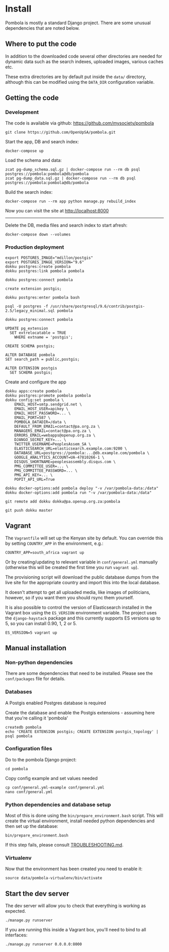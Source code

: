 # Install

Pombola is mostly a standard Django project. There are some unusual dependencies that are noted below.

## Where to put the code

In addition to the downloaded code several other directories are needed for
dynamic data such as the search indexes, uploaded images, various caches etc.

These extra directories are by default put inside the `data/` directory, although
this can be modified using the `DATA_DIR` configuration variable.

## Getting the code

### Development

The code is available via github: https://github.com/mysociety/pombola

```
git clone https://github.com/OpenUpSA/pombola.git
```

Start the app, DB and search index:

```
docker-compose up
```

Load the schema and data:

```
zcat pg-dump_schema.sql.gz | docker-compose run --rm db psql postgres://pombola:pombola@db/pombola
zcat pg-dump_data.sql.gz | docker-compose run --rm db psql postgres://pombola:pombola@db/pombola
```

Build the search index:

```
docker-compose run --rm app python manage.py rebuild_index
```

Now you can visit the site at [http://localhost:8000](http://localhost:8000)

-----

Delete the DB, media files and search index to start afresh:

```
docker-compose down --volumes
```

### Production deployment


```
export POSTGRES_IMAGE="mdillon/postgis"
export POSTGRES_IMAGE_VERSION="9.6"
dokku postgres:create pombola
dokku postgres:link pombola pombola
```

`dokku postgres:connect pombola`

```
create extension postgis;
```

`dokku postgres:enter pombola bash`

```
psql -U postgres -f /usr/share/postgresql/9.6/contrib/postgis-2.5/legacy_minimal.sql pombola
```

`dokku postgres:connect pombola`

```
UPDATE pg_extension
  SET extrelocatable = TRUE
    WHERE extname = 'postgis';

CREATE SCHEMA postgis;

ALTER DATABASE pombola
SET search_path = public,postgis;

ALTER EXTENSION postgis
  SET SCHEMA postgis;
```

Create and configure the app

```
dokku apps:create pombola
dokku postgres:promote pombola pombola
dokku config:set pombola \
    EMAIL_HOST=smtp.sendgrid.net \
    EMAIL_HOST_USER=apikey \
    EMAIL_HOST_PASSWORD=... \
    EMAIL_PORT=587 \
    POMBOLA_DATADIR=/data \
    DEFAULT_FROM_EMAIL=contact@pa.org.za \
    MANAGERS_EMAIL=contact@pa.org.za \
    ERRORS_EMAIL=webapps@openup.org.za \
    DJANGO_SECRET_KEY=... \
    TWITTER_USERNAME=PeoplesAssem_SA \
    ELASTICSEARCH_URL=elasticsearch.example.com:9200 \
    DATABASE_URL=postgres://pombola:...@db.example.com/pombola \
    GOOGLE_ANALYTICS_ACCOUNT=UA-47810266-1 \
    DISQUS_SHORTNAME=peoplesassembly.disqus.com \
    PMG_COMMITTEE_USER=... \
    PMG_COMMITTEE_PASSWORD=... \
    PMG_API_KEY=... \
    POPIT_API_URL=True

dokku docker-options:add pombola deploy "-v /var/pombola-data:/data"
dokku docker-options:add pombola run "-v /var/pombola-data:/data"
```

```
git remote add dokku dokku@pa.openup.org.za:pombola
```

```
git push dokku master
```

## Vagrant

The `Vagrantfile` will set up the Kenyan site by default. You can
override this by setting `COUNTRY_APP` in the environment, e.g.:
```
COUNTRY_APP=south_africa vagrant up
```
Or by creating/updating to relevant variable in `conf/general.yml`
manually (otherwise this will be created the first time you run
`vagrant up`).

The provisioning script will download the public database dumps from
the live site for the appropriate country and import this into the
local database.

It doesn't attempt to get all uploaded media, like images of
politicians, however, so if you want them you should rsync them yourself.

It is also possible to control the version of Elasticsearch installed
in the Vagrant box using the `ES_VERSION` environment variable. The
project uses the `django-haystack` package and this currently supports
ES versions up to 5, so you can install 0.90, 1, 2 or 5.
```
ES_VERSION=5 vagrant up
```

## Manual installation

### Non-python dependencies

There are some dependencies that need to be installed. Please see the `conf/packages` file for details.

### Databases

A Postgis enabled Postgres database is required

Create the database and enable the Postgis extensions - assuming here that you're calling it 'pombola'

```
createdb pombola
echo 'CREATE EXTENSION postgis; CREATE EXTENSION postgis_topology' | psql pombola
```

### Configuration files

Do to the pombola Django project:

```
cd pombola
```

Copy config example and set values needed

```
cp conf/general.yml-example conf/general.yml
nano conf/general.yml
```

### Python dependencies and database setup

Most of this is done using the `bin/prepare_environment.bash` script. This will create the virtual environment, install needed python dependencies and
then set up the database:

```
bin/prepare_environment.bash
```

If this step fails, please consult [TROUBLESHOOTING.md](TROUBLESHOOTING.md).

### Virtualenv

Now that the environment has been created you need to enable it:
```
source data/pombola-virtualenv/bin/activate
```

## Start the dev server

The dev server will allow you to check that everything is working as expected.

```
./manage.py runserver
```

If you are running this inside a Vagrant box, you'll need to bind to all
interfaces:

```
./manage.py runserver 0.0.0.0:8000
```
